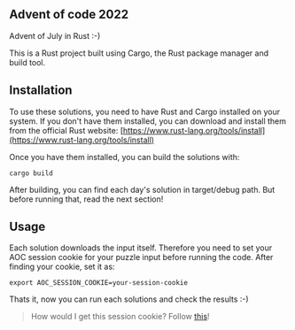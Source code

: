 ## Advent of code 2022
Advent of July in Rust :-)

This is a Rust project built using Cargo, the Rust package manager and build tool.

## Installation

To use these solutions, you need to have Rust and Cargo installed on your system.
If you don't have them installed, you can download and install them from the
official Rust website:
[https://www.rust-lang.org/tools/install](https://www.rust-lang.org/tools/install)

Once you have them installed, you can build the solutions with:
```
cargo build
```
After building, you can find each day's solution in target/debug path.
But before running that, read the next section!

## Usage
Each solution downloads the input itself. Therefore you need to set your AOC
session cookie for your puzzle input before running the code. After finding your
cookie, set it as:

```
export AOC_SESSION_COOKIE=your-session-cookie
```
Thats it, now you can run each solutions and check the results :-)
> How would I get this session cookie? Follow
[this](https://support.pentest-tools.com/en/scans-tools/how-to-get-the-session-cookie)!
